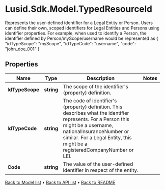 # Lusid.Sdk.Model.TypedResourceId
Represents the user-defined identifier for a Legal Entity or Person. Users can define their own, scoped identifiers for Legal Entities and Persons using identifier properties. For example, when used to identify a Person, the identifier defined by Person/myScope/username would be represented as  {    \"idTypeScope\": \"myScope\",    \"idTypeCode\": \"username\",    \"code\": \"john_doe_001\"  }

## Properties

Name | Type | Description | Notes
------------ | ------------- | ------------- | -------------
**IdTypeScope** | **string** | The scope of the identifier&#39;s (property) definition. | 
**IdTypeCode** | **string** | The code of identifier&#39;s (property) definition. This describes what the identifier represents. For a Person this might be a username, nationalInsuranceNumber or similar. For a Legal Entity, this might be a registeredCompanyNumber or LEI. | 
**Code** | **string** | The value of the user-defined identifier in respect of the entity. | 

[Back to Model list](../README.md#documentation-for-models) &#8226; [Back to API list](../README.md#documentation-for-api-endpoints) &#8226; [Back to README](../README.md)

